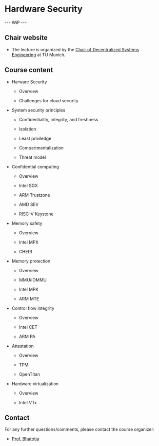 # Hardware Security

--- WiP --- 


## Chair website

- The lecture is organized by the [Chair of Decentralized Systems Engineering](https://dse.in.tum.de/) at TU Munich.

## Course content


- Harware Security

  - Overview
  
  - Challenges for cloud security


- System security principles

  - Confidentiality, integrity, and freshness
  
  - Isolation
  
  - Least priviledge
  
  - Compartmentalization
  
  - Threat model  

- Confidential computing

  - Overview

  - Intel SGX
  
  - ARM Trustzone
  
  - AMD SEV
  
  - RISC-V Keystone
  
  
- Memory safety

  - Overview
  
  - Intel MPX
  
  - CHERI
  
- Memory protection

  - Overview
  
  - MMU/IOMMU
  
  - Intel MPK
  
  - ARM MTE
  
- Control flow integrity

  - Overview
  
  - Intel CET
  
  - ARM PA
  
- Attestation

  - Overview
  
  - TPM
  
  - OpenTitan


- Hardware virtualization

  - Overview
  
  - Intel VTx

## Contact

For any further questions/comments, please contact the course organizer:

- [Prof. Bhatotia](https://dse.in.tum.de/bhatotia/)

